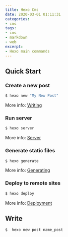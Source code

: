 ```yaml
---
title: Hexo Cms
date: 2020-03-01 01:11:31
categories:
- cms
tags:
- cms
- markdown
- web
excerpt:
- Hexo main commands
---
```


## Quick Start

### Create a new post

``` bash
$ hexo new "My New Post"
```

More info: [Writing](https://hexo.io/docs/writing.html)

### Run server

``` bash
$ hexo server
```

More info: [Server](https://hexo.io/docs/server.html)

### Generate static files

``` bash
$ hexo generate
```

More info: [Generating](https://hexo.io/docs/generating.html)

### Deploy to remote sites

``` bash
$ hexo deploy
```

More info: [Deployment](https://hexo.io/docs/one-command-deployment.html)

## Write

``` bash
$  hexo new post name_post
```